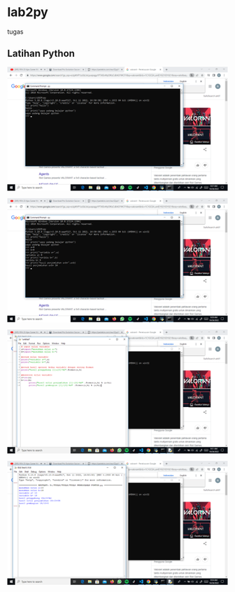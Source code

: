# lab2py
tugas

## Latihan Python

![](scrsr/Screenshot%20(6).png)

![](scrsr/Screenshot%20(7).png)


![](scrsr/Screenshot%20(8).png)


![](scrsr/Screenshot%20(9).png)
